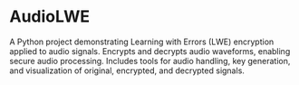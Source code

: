 # AudioLWE
 A Python project demonstrating Learning with Errors (LWE) encryption applied to audio signals. Encrypts and decrypts audio waveforms, enabling secure audio processing. Includes tools for audio handling, key generation, and visualization of original, encrypted, and decrypted signals. 
